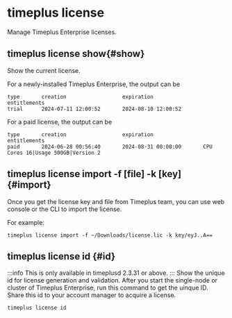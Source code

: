 # timeplus license
Manage Timeplus Enterprise licenses.

## timeplus license show{#show}
Show the current license.

For a newly-installed Timeplus Enterprise, the output can be
```
type       creation                  expiration                entitlements
trial      2024-07-11 12:00:52       2024-08-10 12:00:52
```

For a paid license, the output can be
```
type       creation                  expiration                entitlements
paid       2024-06-28 00:56:40       2024-08-31 00:00:00       CPU Cores 16|Usage 500GB|Version 2
```

## timeplus license import -f [file] -k [key] {#import}
Once you get the license key and file from Timeplus team, you can use web console or the CLI to import the license.

For example:
```
timeplus license import -f ~/Downloads/license.lic -k key/eyJ..A==
```

## timeplus license id {#id}
:::info
This is only available in timeplusd 2.3.31 or above.
:::
Show the unique id for license generation and validation. After you start the single-node or cluster of Timeplus Enterprise, run this command to get the uinque ID. Share this id to your account manager to acquire a license.
```
timeplus license id
```
